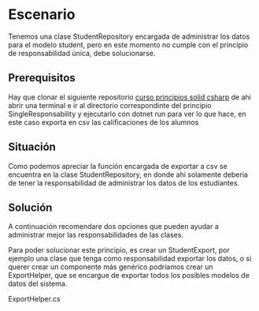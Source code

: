 

# Escenario

Tenemos una clase StudentRepository encargada de administrar los datos para el modelo student, pero en este momento no cumple con el principio de responsabilidad única, debe solucionarse.


## Prerequisitos

Hay que clonar el siguiente repositorio [curso principios solid csharp](https://github.com/platzi/curso-principios-solid-csharp) de ahi abrir una terminal e ir al directorio correspondinte del principio SingleResponsability y ejecutarlo con dotnet run para ver lo que hace, en este caso exporta en csv las calificaciones de los alumnos


## Situación

Como podemos apreciar la función encargada de exportar a csv se encuentra en la clase StudentRepository, en donde ahi solamente deberia de tener la responsabilidad de administrar los datos de los estudiantes.


## Solución

A continuación recomendare dos opciones que pueden ayudar a administrar mejor las responsabilidades de las clases.

Para poder solucionar este principio, es crear un StudentExport, por ejemplo una clase que tenga como responsabilidad exportar los datos, o si querer crear un componente más genérico podríamos crear un ExportHelper, que se encargue de exportar todos los posibles modelos de datos del sistema.

ExportHelper.cs
```CS

```